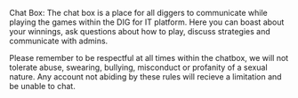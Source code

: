 Chat Box:
The chat box is a place for all diggers to communicate while playing the games within the DIG for IT platform. Here you can boast about your winnings, ask questions about how to play, discuss strategies and communicate with admins.

Please remember to be respectful at all times within the chatbox, we will not tolerate abuse, swearing, bullying, misconduct or profanity of a sexual nature. Any account not abiding by these rules will recieve a limitation and be unable to chat. 